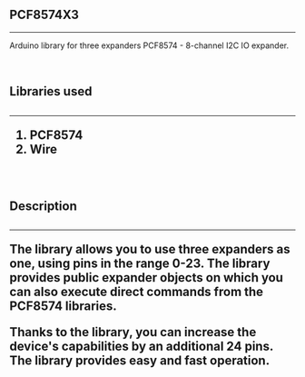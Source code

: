 **<h2>PCF8574X3</h2>**
<hr />

Arduino library for three expanders PCF8574 - 8-channel I2C IO expander.

<br>
<h2>Libraries used<h2>
<hr />

<ol>
  <li>PCF8574 <ul>
  </ul></li>
  <li>Wire <ul>
  </ul></li>
</ol>

<br>
<h2>Description<h2>
<hr />

The library allows you to use three expanders as one, using pins in the range 0-23. 
The library provides public expander objects on which you can also execute direct commands from the PCF8574 libraries.

Thanks to the library, you can increase the device's capabilities by an additional 24 pins. The library provides easy and fast operation.